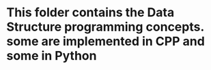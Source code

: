 # This folder contains the Data Structure programming concepts. some are implemented in CPP and some in Python
